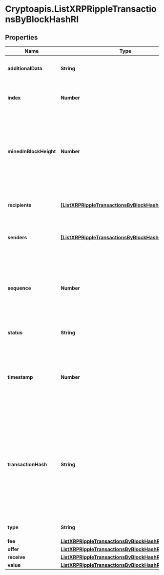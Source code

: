 # Cryptoapis.ListXRPRippleTransactionsByBlockHashRI

## Properties

Name | Type | Description | Notes
------------ | ------------- | ------------- | -------------
**additionalData** | **String** | Represents any additional data that may be needed. | [optional] 
**index** | **Number** | Represents the index position of the transaction in the specific block. | 
**minedInBlockHeight** | **Number** | Represents the hight of the block where this transaction was mined/confirmed for first time. The height is defined as the number of blocks in the blockchain preceding this specific block. | 
**recipients** | [**[ListXRPRippleTransactionsByBlockHashRIRecipients]**](ListXRPRippleTransactionsByBlockHashRIRecipients.md) | Represents an object of addresses that receive the transactions. | 
**senders** | [**[ListXRPRippleTransactionsByBlockHashRISenders]**](ListXRPRippleTransactionsByBlockHashRISenders.md) | Represents an object of addresses that provide the funds. | 
**sequence** | **Number** | Defines the transaction input&#39;s sequence as an integer, which is is used when transactions are replaced with newer versions before LockTime. | 
**status** | **String** | Defines the status of the transaction. | 
**timestamp** | **Number** | Defines the exact date/time in Unix Timestamp when this transaction was mined, confirmed or first seen in Mempool, if it is unconfirmed. | 
**transactionHash** | **String** | Represents the same as &#x60;transactionId&#x60; for account-based protocols like Ethereum, while it could be different in UTXO-based protocols like Bitcoin. E.g., in UTXO-based protocols &#x60;hash&#x60; is different from &#x60;transactionId&#x60; for SegWit transactions. | 
**type** | **String** | Defines the type of the transaction. | 
**fee** | [**ListXRPRippleTransactionsByBlockHashRIFee**](ListXRPRippleTransactionsByBlockHashRIFee.md) |  | 
**offer** | [**ListXRPRippleTransactionsByBlockHashRIOffer**](ListXRPRippleTransactionsByBlockHashRIOffer.md) |  | 
**receive** | [**ListXRPRippleTransactionsByBlockHashRIReceive**](ListXRPRippleTransactionsByBlockHashRIReceive.md) |  | 
**value** | [**ListXRPRippleTransactionsByBlockHashRIValue**](ListXRPRippleTransactionsByBlockHashRIValue.md) |  | 


